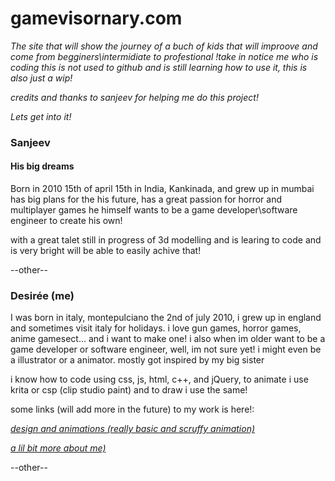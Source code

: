 # gamevisornary.com

*The site that will show the journey of a buch of kids that will improove and come from begginers\intermidiate to profestional !take in notice me who is coding this is not used to github and is still learning how to use it, this is also just a wip!*

*credits and thanks to sanjeev for helping me do this project!*



*Lets get into it!*


### Sanjeev


#### His big dreams

Born in 2010 15th of april 15th in India, Kankinada, and grew up in mumbai has big plans for the his future, has a great passion for horror and multiplayer games he himself wants to be a game developer\software engineer to create his own!

with a great talet still in progress of 3d modelling and is learing to code and is very bright will be able to easily achive that!

--other--


### Desirée (me)

I was born in italy, montepulciano the 2nd of july 2010, i grew up in england and sometimes visit italy for holidays.
i love gun games, horror games, anime gamesect... and i want to make one! i also when im older want to be a game developer or software engineer, well, im not sure yet! i might even be a illustrator or a animator. mostly got inspired by my big sister

i know how to code using css, js, html, c++, and jQuery, to animate i use krita or csp (clip studio paint) and to draw i use the same!

some links (will add more in the future) to my work is here!:

*[design and animations (really basic and scruffy animation)](https://sites.google.com/view/my-art-and-animations/home)*

*[a lil bit more about me)](https://www.khanacademy.org/computer-programming/facts-abt-me/5183445935374336)*

--other--

